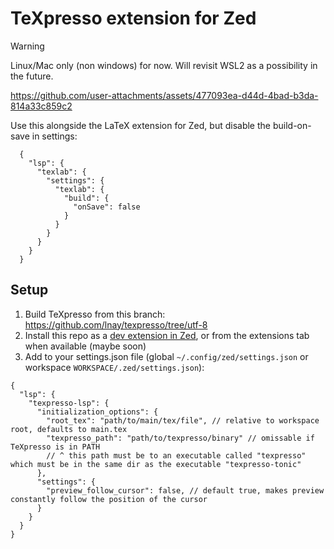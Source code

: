 # TeXpresso extension for Zed

> [!WARNING]
> Linux/Mac only (non windows) for now.
> Will revisit WSL2 as a possibility in the future.

https://github.com/user-attachments/assets/477093ea-d44d-4bad-b3da-814a33c859c2

Use this alongside the LaTeX extension for Zed, but disable the build-on-save in settings:
```jsonc
  {
    "lsp": {
      "texlab": {
        "settings": {
          "texlab": {
            "build": {
              "onSave": false
            }
          }
        }
      }
    }
  }
```

## Setup

1. Build TeXpresso from this branch: https://github.com/lnay/texpresso/tree/utf-8
2. Install this repo as a [dev extension in Zed](https://zed.dev/docs/extensions/developing-extensions#developing-an-extension-locally), or from the extensions tab when available (maybe soon)
3. Add to your settings.json file (global `~/.config/zed/settings.json` or workspace `WORKSPACE/.zed/settings.json`):
  ```jsonc
  {
    "lsp": {
      "texpresso-lsp": {
        "initialization_options": {
          "root_tex": "path/to/main/tex/file", // relative to workspace root, defaults to main.tex
          "texpresso_path": "path/to/texpresso/binary" // omissable if TeXpresso is in PATH
          // ^ this path must be to an executable called "texpresso" which must be in the same dir as the executable "texpresso-tonic"
        },
        "settings": {
          "preview_follow_cursor": false, // default true, makes preview constantly follow the position of the cursor
        }
      }
    }
  }
  ```
